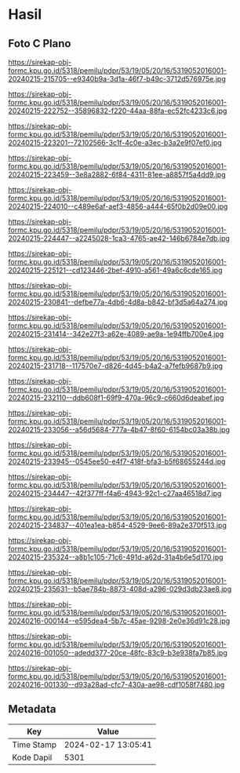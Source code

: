 # Hasil

## Foto C Plano

https://sirekap-obj-formc.kpu.go.id/5318/pemilu/pdpr/53/19/05/20/16/5319052016001-20240215-215705--e9340b9a-3d1a-46f7-b49c-3712d576975e.jpg

https://sirekap-obj-formc.kpu.go.id/5318/pemilu/pdpr/53/19/05/20/16/5319052016001-20240215-222752--35896832-f220-44aa-88fa-ec52fc4233c6.jpg

https://sirekap-obj-formc.kpu.go.id/5318/pemilu/pdpr/53/19/05/20/16/5319052016001-20240215-223201--72102566-3c1f-4c0e-a3ec-b3a2e9f07ef0.jpg

https://sirekap-obj-formc.kpu.go.id/5318/pemilu/pdpr/53/19/05/20/16/5319052016001-20240215-223459--3e8a2882-6f84-4311-81ee-a8857f5a4dd9.jpg

https://sirekap-obj-formc.kpu.go.id/5318/pemilu/pdpr/53/19/05/20/16/5319052016001-20240215-224010--c489e6af-aef3-4856-a444-65f0b2d09e00.jpg

https://sirekap-obj-formc.kpu.go.id/5318/pemilu/pdpr/53/19/05/20/16/5319052016001-20240215-224447--a2245028-1ca3-4765-ae42-146b6784e7db.jpg

https://sirekap-obj-formc.kpu.go.id/5318/pemilu/pdpr/53/19/05/20/16/5319052016001-20240215-225121--cd123446-2bef-4910-a561-49a6c6cde165.jpg

https://sirekap-obj-formc.kpu.go.id/5318/pemilu/pdpr/53/19/05/20/16/5319052016001-20240215-230841--defbe77a-4db6-4d8a-b842-bf3d5a64a274.jpg

https://sirekap-obj-formc.kpu.go.id/5318/pemilu/pdpr/53/19/05/20/16/5319052016001-20240215-231414--342e27f3-a62e-4089-ae9a-1e94ffb700e4.jpg

https://sirekap-obj-formc.kpu.go.id/5318/pemilu/pdpr/53/19/05/20/16/5319052016001-20240215-231718--117570e7-d826-4d45-b4a2-a7fefb9687b9.jpg

https://sirekap-obj-formc.kpu.go.id/5318/pemilu/pdpr/53/19/05/20/16/5319052016001-20240215-232110--ddb608f1-69f9-470a-96c9-c660d6deabef.jpg

https://sirekap-obj-formc.kpu.go.id/5318/pemilu/pdpr/53/19/05/20/16/5319052016001-20240215-233056--a56d5684-777a-4b47-8f60-6154bc03a38b.jpg

https://sirekap-obj-formc.kpu.go.id/5318/pemilu/pdpr/53/19/05/20/16/5319052016001-20240215-233945--0545ee50-e4f7-418f-bfa3-b5f68655244d.jpg

https://sirekap-obj-formc.kpu.go.id/5318/pemilu/pdpr/53/19/05/20/16/5319052016001-20240215-234447--42f377ff-f4a6-4943-92c1-c27aa46518d7.jpg

https://sirekap-obj-formc.kpu.go.id/5318/pemilu/pdpr/53/19/05/20/16/5319052016001-20240215-234837--401ea1ea-b854-4529-9ee6-89a2e370f513.jpg

https://sirekap-obj-formc.kpu.go.id/5318/pemilu/pdpr/53/19/05/20/16/5319052016001-20240215-235324--a8b1c105-71c6-491d-a62d-31a4b6e5d170.jpg

https://sirekap-obj-formc.kpu.go.id/5318/pemilu/pdpr/53/19/05/20/16/5319052016001-20240215-235631--b5ae784b-8873-408d-a296-029d3db23ae8.jpg

https://sirekap-obj-formc.kpu.go.id/5318/pemilu/pdpr/53/19/05/20/16/5319052016001-20240216-000144--e595dea4-5b7c-45ae-9298-2e0e36d91c28.jpg

https://sirekap-obj-formc.kpu.go.id/5318/pemilu/pdpr/53/19/05/20/16/5319052016001-20240216-001050--adedd377-20ce-48fc-83c9-b3e938fa7b85.jpg

https://sirekap-obj-formc.kpu.go.id/5318/pemilu/pdpr/53/19/05/20/16/5319052016001-20240216-001330--d93a28ad-cfc7-430a-ae98-cdf1058f7480.jpg


## Metadata

| Key        | Value               |
| ---------- | ------------------- |
| Time Stamp | 2024-02-17 13:05:41 |
| Kode Dapil | 5301                |



